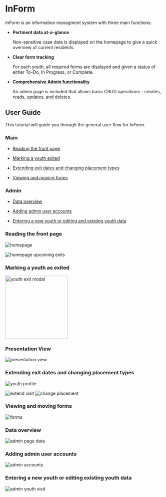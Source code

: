 # InForm

*InForm* is an information managment system with three main functions:

* **Pertinent data at-a-glance**

    Non-sensitive case data is displayed on the homepage to give a quick overview of current residents. 

* **Clear form tracking**

    For each youth, all required forms are displayed and given a status of either To-Do, In Progress, or Complete.

* **Comprehensive Admin functionality**

    An admin page is included that allows basic CRUD operations - creates, reads, updates, and deletes.


## User Guide

This tutorial will guide you through the general user flow for *InForm*. 

### Main

* [Reading the front page](#Reading-the-front-page)

* [Marking a youth exited](#Marking-a-youth-as-exited)

* [Extending exit dates and changing placement types](#Extending-exit-dates-and-changing-placement-types)

* [Viewing and moving forms](#Viewing-and-moving-forms)

### Admin

* [Data overview](#data-overview)

* [Adding admin user accounts](#Adding-admin-user-accounts)

* [Entering a new youth or editing and existing youth data](#Entering-a-new-youth-or-editing-and-existing-youth-data)

### Reading the front page
![homepage](https://github.com/ddmiller1995/InForm/blob/tessa-homepage/docs/screenshots/homepage.png)

![homepage upcoming exits](https://github.com/ddmiller1995/InForm/blob/tessa-homepage/docs/screenshots/homepage-colors.png)

### Marking a youth as exited
<img src="https://github.com/ddmiller1995/InForm/blob/tessa-homepage/docs/screenshots/exit-modal.png" alt="youth exit modal" style="width: 200px;"/>

### Presentation View
![presentation view](https://github.com/ddmiller1995/InForm/blob/tessa-homepage/docs/screenshots/presentation.png)

### Extending exit dates and changing placement types
![youth profile](https://github.com/ddmiller1995/InForm/blob/tessa-homepage/docs/screenshots/youth-profile-short.png)

![extend visit](https://github.com/ddmiller1995/InForm/blob/tessa-homepage/docs/screenshots/extend-modal.png)
![change placement](https://github.com/ddmiller1995/InForm/blob/tessa-homepage/docs/screenshots/placement-modal.png)

### Viewing and moving forms
![forms](https://github.com/ddmiller1995/InForm/blob/tessa-homepage/docs/screenshots/forms.png)

### Data overview
![admin page data](https://github.com/ddmiller1995/InForm/blob/tessa-homepage/docs/screenshots/admin-tables.png)

### Adding admin user accounts
![admin accounts](https://github.com/ddmiller1995/InForm/blob/tessa-homepage/docs/screenshots/admin-accounts.png)

### Entering a new youth or editing existing youth data
![admin youth visit](https://github.com/ddmiller1995/InForm/blob/tessa-homepage/docs/screenshots/admin-youth-visit.png)

